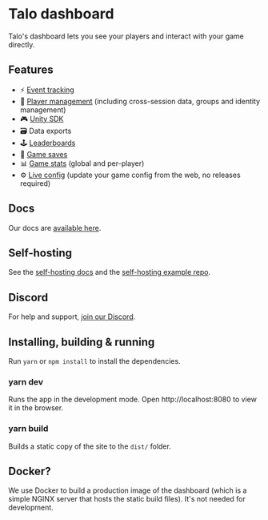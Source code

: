 # Talo dashboard

Talo's dashboard lets you see your players and interact with your game directly.

## Features
- ⚡️ [Event tracking](https://trytalo.com/events)
- 👥 [Player management](https://trytalo.com/players) (including cross-session data, groups and identity management)
- 🎮 [Unity SDK](https://trytalo.com/unity)
- 🗃️ Data exports
- 🕹️ [Leaderboards](https://trytalo.com/leaderboards)
- 💾 [Game saves](https://trytalo.com/saves)
- 📊 [Game stats](https://trytalo.com/stats) (global and per-player)
- ⚙️ [Live config](https://trytalo.com/live-config) (update your game config from the web, no releases required)

## Docs

Our docs are [available here](https://docs.trytalo.com).

## Self-hosting

See the [self-hosting docs](https://docs.trytalo.com/docs/selfhosting/overview) and the [self-hosting example repo](https://github.com/TaloDev/hosting).

## Discord

For help and support, [join our Discord](https://discord.gg/2RWwxXVY3v).

## Installing, building & running

Run `yarn` or `npm install` to install the dependencies.

### yarn dev

Runs the app in the development mode.
Open http://localhost:8080 to view it in the browser.

### yarn build

Builds a static copy of the site to the `dist/` folder.

## Docker?

We use Docker to build a production image of the dashboard (which is a simple NGINX server that hosts the static build files). It's not needed for development.
